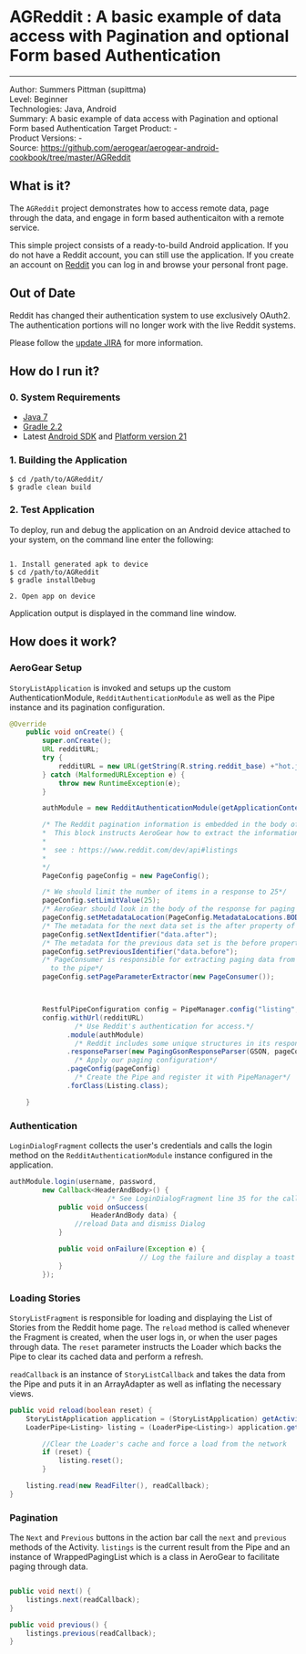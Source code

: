 # AGReddit : A basic example of data access with Pagination and optional Form based Authentication
---------
Author: Summers Pittman (supittma)   
Level: Beginner  
Technologies: Java, Android  
Summary: A basic example of data access with Pagination and optional Form based Authentication
Target Product: -   
Product Versions: -   
Source: https://github.com/aerogear/aerogear-android-cookbook/tree/master/AGReddit

## What is it?

The ```AGReddit``` project demonstrates how to access remote data, page through the data, and engage in form based authenticaiton with a remote service.

This simple project consists of a ready-to-build Android application. If you do not have a Reddit account, you can still use the application.  If you create an account on [Reddit](http://www.reddit.com) you can log in and browse your personal front page.

## Out of Date

Reddit has changed their authentication system to use exclusively OAuth2.  The authentication portions will no longer work with the live Reddit systems.  

Please follow the [update JIRA](https://issues.jboss.org/browse/AGDROID-533) for more information.

## How do I run it?

### 0. System Requirements

* [Java 7](http://www.oracle.com/technetwork/java/javase/downloads/index.html)
* [Gradle 2.2](http://www.gradle.org/)
* Latest [Android SDK](https://developer.android.com/sdk/index.html) and [Platform version 21](http://developer.android.com/tools/revisions/platforms.html)

### 1. Building the Application

```shell
$ cd /path/to/AGReddit/
$ gradle clean build
```

### 2. Test Application

To deploy, run and debug the application on an Android device attached to your system, on the command line enter the following:

```shell

1. Install generated apk to device
$ cd /path/to/AGReddit
$ gradle installDebug

2. Open app on device

```

Application output is displayed in the command line window.

## How does it work?

### AeroGear Setup
`StoryListApplication` is invoked and setups up the custom AuthenticationModule, `RedditAuthenticationModule` as well as the Pipe instance and its pagination configuration.

```java
@Override
	public void onCreate() {
		super.onCreate();
		URL redditURL;
		try {
			redditURL = new URL(getString(R.string.reddit_base) +"hot.json");
		} catch (MalformedURLException e) {
			throw new RuntimeException(e);
		}

		authModule = new RedditAuthenticationModule(getApplicationContext());

        /* The Reddit pagination information is embedded in the body of a Listing response.
        *  This block instructs AeroGear how to extract the information.
        *
        *  see : https://www.reddit.com/dev/api#listings
        *
        */
        PageConfig pageConfig = new PageConfig();

        /* We should limit the number of items in a response to 25*/
        pageConfig.setLimitValue(25);
        /* AeroGear should look in the body of the response for paging metadata. */
        pageConfig.setMetadataLocation(PageConfig.MetadataLocations.BODY);
        /* The metadata for the next data set is the after property of the response data. */
        pageConfig.setNextIdentifier("data.after");
        /* The metadata for the previous data set is the before property of the response data. */
        pageConfig.setPreviousIdentifier("data.before");
        /* PageConsumer is responsible for extracting paging data from the response and providing it
          to the pipe*/
        pageConfig.setPageParameterExtractor(new PageConsumer());



        RestfulPipeConfiguration config = PipeManager.config("listing", RestfulPipeConfiguration.class);
        config.withUrl(redditURL)
                /* Use Reddit's authentication for access.*/
              .module(authModule)
                /* Reddit includes some unique structures in its response that we must configure.*/
              .responseParser(new PagingGsonResponseParser(GSON, pageConfig))
                /* Apply our paging configuration*/
              .pageConfig(pageConfig)
                /* Create the Pipe and register it with PipeManager*/
              .forClass(Listing.class);

	}
```


### Authentication

`LoginDialogFragment` collects the user's credentials and calls the login method on the `RedditAuthenticationModule` instance configured in the application.

```java
authModule.login(username, password,
		new Callback<HeaderAndBody>() {
                        /* See LoginDialogFragment line 35 for the call back implementation*/
			public void onSuccess(
					HeaderAndBody data) {
				//reload Data and dismiss Dialog
			}

			public void onFailure(Exception e) {
                                // Log the failure and display a toast
			}
		});
```

### Loading Stories

`StoryListFragment` is responsible for loading and displaying the List of Stories from the Reddit home page.  The `reload` method is called whenever the Fragment is created, when the user logs in, or when the user pages through data.  The `reset` parameter instructs the Loader which backs the Pipe to clear its cached data and perform a refresh.

`readCallback` is an instance of `StoryListCallback` and takes the data from the Pipe and puts it in an ArrayAdapter as well as inflating the necessary views.

```java
public void reload(boolean reset) {
	StoryListApplication application = (StoryListApplication) getActivity().getApplication();
	LoaderPipe<Listing> listing = (LoaderPipe<Listing>) application.getListing(this);

        //Clear the Loader's cache and force a load from the network
        if (reset) {
            listing.reset();
        }

	listing.read(new ReadFilter(), readCallback);
}
```

### Pagination

The `Next` and `Previous` buttons in the action bar call the `next` and `previous` methods of the Activity.  `listings` is the current result from the Pipe and an instance of WrappedPagingList which is a class in AeroGear to facilitate paging through data.

```java

public void next() {
	listings.next(readCallback);
}

public void previous() {
	listings.previous(readCallback);
}
```

